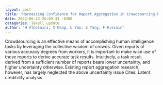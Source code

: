 ```yaml
--- 
layout: post 
title: "Harnessing Confidence for Report Aggregation in Crowdsourcing Environments" 
date: 2022-06-23 20:09:31 -0400 
categories: jekyll update 
author: "H Alhosaini, X Wang, L Yao, Z Yang, F Hussain" 
--- 
```

Crowdsourcing is an effective means of accomplishing human intelligence tasks by leveraging the collective wisdom of crowds. Given reports of various accuracy degrees from workers, it is important to make wise use of these reports to derive accurate task results. Intuitively, a task result derived from a sufficient number of reports bears lower uncertainty, and higher uncertainty otherwise. Existing report aggregation research, however, has largely neglected the above uncertainty issue Cites: Latent credibility analysis